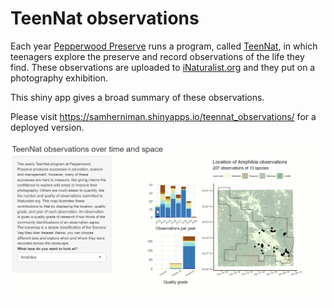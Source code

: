 # TeenNat observations

Each year [Pepperwood Preserve](https://www.pepperwoodpreserve.org/) runs a program, called [TeenNat](https://www.pepperwoodpreserve.org/what-we-do/inspiring-connections-with-nature/teennat/), in which teenagers explore the preserve and record observations of the life they find. These observations are uploaded to [iNaturalist.org](https://www.inaturalist.org/) and they put on a photography exhibition.

This shiny app gives a broad summary of these observations.

Please visit <https://samherniman.shinyapps.io/teennat_observations/> for a deployed version.

![](preview/preview.gif)
